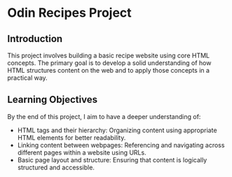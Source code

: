 # Odin Recipes Project

## Introduction

This project involves building a basic recipe website using core HTML concepts. The primary goal is to develop a solid understanding of how HTML structures content on the web and to apply those concepts in a practical way.

## Learning Objectives

By the end of this project, I aim to have a deeper understanding of:

* HTML tags and their hierarchy: Organizing content using appropriate HTML elements for better readability.
* Linking content between webpages: Referencing and navigating across different pages within a website using URLs.
* Basic page layout and structure: Ensuring that content is logically structured and accessible.